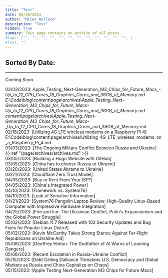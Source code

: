 ```yaml
---
title: "Test"
date: 05/20/2023
author: "Miles Wallace"
description: "Test"
hidden: true
summary: This page contains an archive of all posts.
#tags: ["", "", "", "", "", "", "", "", "", "", "", "", ]
#font: ""
---
```


## Sorted By Date:
____
Coming Soon.

03/03/2023: Apple_Testing_Next-Generation_M3_Chips_for_Future_Macs_-_Up_to_12_CPU_Cores_18_Graphics_Cores_and_36GB_of_Memory.md
E:\Code\blog\content\page\archives\Apple_Testing_Next-Generation_M3_Chips_for_Future_Macs_-_Up_to_12_CPU_Cores_18_Graphics_Cores_and_36GB_of_Memory.md
content\page\archives\Apple_Testing_Next-Generation_M3_Chips_for_Future_Macs_-_Up_to_12_CPU_Cores_18_Graphics_Cores_and_36GB_of_Memory.md
02/18/2023: [Utilizing 4G LTE wireless modems on a Raspberry Pi 4]  E:\Code\blog\content\page\archives\Utilizing_4G_LTE_wireless_modems_on_a_Raspberry_Pi_4.md  
03/03/2023: [The Ongoing Military Conflict Between Russia and Ukraine]   {{<ref "/page/archives/archives.md" >}}  
03/05/2023: [Building a Hugo Website with GitHub]  
03/05/2023: [China has to choose Russia or Ukraine]  
03/20/2023: [United States Abrams to Ukraine]  
03/21/2023: [Cloudflare Zero Trust Model]  
04/05/2023: [Buy or Rent From Your ISP?]  
04/05/2023: [China's Integrated Power]  
04/10/2023: [Framework vs. System76]  
04/10/2023: [Leak of Sensitive Information]  
04/21/2023: [System76 Pangolin Laptop Review: High-Quality Linux-Based Computer with Impressive Hardware Integration]  
04/25/2023: [Fire and Ice: The Ukrainian Conflict, Putin's Expansionism and the Global Power Struggle]  
05/02/2023: [Debian 11.7 Released with 102 Security Updates and Bug Fixes for Popular Linux Distro!]  
05/02/2023: [Kevin McCarthy Takes Strong Stance Against Far-Right Republicans on Ukraine Aid]  
05/08/2023: [Geoffrey Hinton: The Godfather of AI Warns of Looming Dangers]  
05/08/2023: [Recent Escalation in Russia-Ukraine Conflict]  
05/15/2023: [Debt Ceiling Dalliance Threatens U.S. Democracy and Global Markets as Russia and China Capitalize on Chaos]  
05/15/2023: [Apple Testing Next-Generation M3 Chips for Future Macs]  
